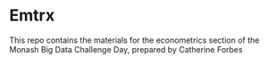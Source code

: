 # Emtrx

This repo contains the materials for the econometrics section of the Monash Big Data Challenge Day, prepared by Catherine Forbes
